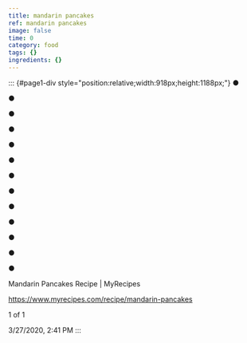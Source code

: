```yaml
---
title: mandarin pancakes
ref: mandarin pancakes
image: false
time: 0
category: food
tags: {}
ingredients: {}
---
```

::: {#page1-div style="position:relative;width:918px;height:1188px;"}
●

●

●

●

●

●

●

●

●

●

●

●

●

Mandarin Pancakes Recipe \| MyRecipes

https://www.myrecipes.com/recipe/mandarin-pancakes

1 of 1

3/27/2020, 2:41 PM
:::
